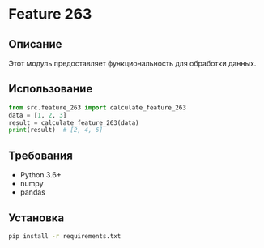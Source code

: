 # Feature 263
## Описание
Этот модуль предоставляет функциональность для обработки данных.
## Использование
```python
from src.feature_263 import calculate_feature_263
data = [1, 2, 3]
result = calculate_feature_263(data)
print(result)  # [2, 4, 6]
```
## Требования
- Python 3.6+
- numpy
- pandas
## Установка
```bash
pip install -r requirements.txt
```